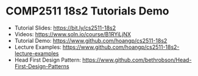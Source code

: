 # COMP2511 18s2 Tutorials Demo

- Tutorial Slides: https://bit.ly/cs2511-18s2
- Videos: https://www.soln.io/course/B1RYiLjNX
- Tutorial Demo: https://www.github.com/hoangp/cs2511-18s2
- Lecture Examples: https://www.github.com/hoangp/cs2511-18s2-lecture-examples
- Head First Design Pattern: https://www.github.com/bethrobson/Head-First-Design-Patterns
